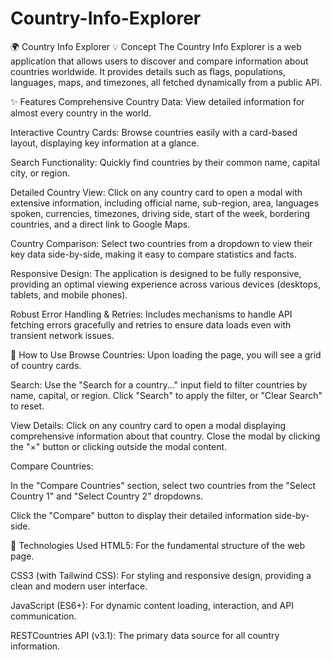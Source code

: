 # Country-Info-Explorer

🌍 Country Info Explorer
💡 Concept
The Country Info Explorer is a web application that allows users to discover and compare information about countries worldwide. It provides details such as flags, populations, languages, maps, and timezones, all fetched dynamically from a public API.

✨ Features
Comprehensive Country Data: View detailed information for almost every country in the world.

Interactive Country Cards: Browse countries easily with a card-based layout, displaying key information at a glance.

Search Functionality: Quickly find countries by their common name, capital city, or region.

Detailed Country View: Click on any country card to open a modal with extensive information, including official name, sub-region, area, languages spoken, currencies, timezones, driving side, start of the week, bordering countries, and a direct link to Google Maps.

Country Comparison: Select two countries from a dropdown to view their key data side-by-side, making it easy to compare statistics and facts.

Responsive Design: The application is designed to be fully responsive, providing an optimal viewing experience across various devices (desktops, tablets, and mobile phones).

Robust Error Handling & Retries: Includes mechanisms to handle API fetching errors gracefully and retries to ensure data loads even with transient network issues.

🚀 How to Use
Browse Countries: Upon loading the page, you will see a grid of country cards.

Search: Use the "Search for a country..." input field to filter countries by name, capital, or region. Click "Search" to apply the filter, or "Clear Search" to reset.

View Details: Click on any country card to open a modal displaying comprehensive information about that country. Close the modal by clicking the "×" button or clicking outside the modal content.

Compare Countries:

In the "Compare Countries" section, select two countries from the "Select Country 1" and "Select Country 2" dropdowns.

Click the "Compare" button to display their detailed information side-by-side.

🔧 Technologies Used
HTML5: For the fundamental structure of the web page.

CSS3 (with Tailwind CSS): For styling and responsive design, providing a clean and modern user interface.

JavaScript (ES6+): For dynamic content loading, interaction, and API communication.

RESTCountries API (v3.1): The primary data source for all country information.

